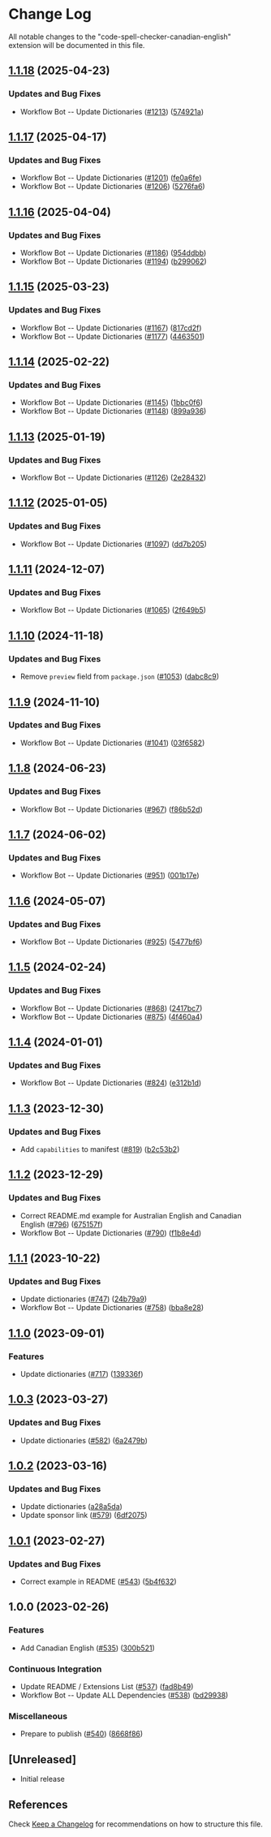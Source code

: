 # Change Log

All notable changes to the "code-spell-checker-canadian-english" extension will be documented in this file.

## [1.1.18](https://github.com/streetsidesoftware/vscode-cspell-dict-extensions/compare/code-spell-checker-canadian-english@1.1.17...code-spell-checker-canadian-english@1.1.18) (2025-04-23)


### Updates and Bug Fixes

* Workflow Bot -- Update Dictionaries ([#1213](https://github.com/streetsidesoftware/vscode-cspell-dict-extensions/issues/1213)) ([574921a](https://github.com/streetsidesoftware/vscode-cspell-dict-extensions/commit/574921a726b923f17016b55532e8e3f3263a8190))

## [1.1.17](https://github.com/streetsidesoftware/vscode-cspell-dict-extensions/compare/code-spell-checker-canadian-english@1.1.16...code-spell-checker-canadian-english@1.1.17) (2025-04-17)


### Updates and Bug Fixes

* Workflow Bot -- Update Dictionaries ([#1201](https://github.com/streetsidesoftware/vscode-cspell-dict-extensions/issues/1201)) ([fe0a6fe](https://github.com/streetsidesoftware/vscode-cspell-dict-extensions/commit/fe0a6fe05efe6b316af307f2e1f673638cedd6b1))
* Workflow Bot -- Update Dictionaries ([#1206](https://github.com/streetsidesoftware/vscode-cspell-dict-extensions/issues/1206)) ([5276fa6](https://github.com/streetsidesoftware/vscode-cspell-dict-extensions/commit/5276fa69b19508580f8ee177793568828a22e83e))

## [1.1.16](https://github.com/streetsidesoftware/vscode-cspell-dict-extensions/compare/code-spell-checker-canadian-english@1.1.15...code-spell-checker-canadian-english@1.1.16) (2025-04-04)


### Updates and Bug Fixes

* Workflow Bot -- Update Dictionaries ([#1186](https://github.com/streetsidesoftware/vscode-cspell-dict-extensions/issues/1186)) ([954ddbb](https://github.com/streetsidesoftware/vscode-cspell-dict-extensions/commit/954ddbb358ffd9bde4fcb28b970653f088a5a6bc))
* Workflow Bot -- Update Dictionaries ([#1194](https://github.com/streetsidesoftware/vscode-cspell-dict-extensions/issues/1194)) ([b299062](https://github.com/streetsidesoftware/vscode-cspell-dict-extensions/commit/b2990621b3e2b62647ab9764c708f8aec1f2231c))

## [1.1.15](https://github.com/streetsidesoftware/vscode-cspell-dict-extensions/compare/code-spell-checker-canadian-english@1.1.14...code-spell-checker-canadian-english@1.1.15) (2025-03-23)


### Updates and Bug Fixes

* Workflow Bot -- Update Dictionaries ([#1167](https://github.com/streetsidesoftware/vscode-cspell-dict-extensions/issues/1167)) ([817cd2f](https://github.com/streetsidesoftware/vscode-cspell-dict-extensions/commit/817cd2ff6cb283b56faaaddd1a430b986eab6a6b))
* Workflow Bot -- Update Dictionaries ([#1177](https://github.com/streetsidesoftware/vscode-cspell-dict-extensions/issues/1177)) ([4463501](https://github.com/streetsidesoftware/vscode-cspell-dict-extensions/commit/446350148312ef17db0f2bb369f142e81247c53f))

## [1.1.14](https://github.com/streetsidesoftware/vscode-cspell-dict-extensions/compare/code-spell-checker-canadian-english@1.1.13...code-spell-checker-canadian-english@1.1.14) (2025-02-22)


### Updates and Bug Fixes

* Workflow Bot -- Update Dictionaries ([#1145](https://github.com/streetsidesoftware/vscode-cspell-dict-extensions/issues/1145)) ([1bbc0f6](https://github.com/streetsidesoftware/vscode-cspell-dict-extensions/commit/1bbc0f68f013150566bbf6699caadf102149ece4))
* Workflow Bot -- Update Dictionaries ([#1148](https://github.com/streetsidesoftware/vscode-cspell-dict-extensions/issues/1148)) ([899a936](https://github.com/streetsidesoftware/vscode-cspell-dict-extensions/commit/899a93633ae89479093bff906a9bcc44e20113a2))

## [1.1.13](https://github.com/streetsidesoftware/vscode-cspell-dict-extensions/compare/code-spell-checker-canadian-english@1.1.12...code-spell-checker-canadian-english@1.1.13) (2025-01-19)


### Updates and Bug Fixes

* Workflow Bot -- Update Dictionaries ([#1126](https://github.com/streetsidesoftware/vscode-cspell-dict-extensions/issues/1126)) ([2e28432](https://github.com/streetsidesoftware/vscode-cspell-dict-extensions/commit/2e284325227b19017f600312fd881613965df3d0))

## [1.1.12](https://github.com/streetsidesoftware/vscode-cspell-dict-extensions/compare/code-spell-checker-canadian-english@1.1.11...code-spell-checker-canadian-english@1.1.12) (2025-01-05)


### Updates and Bug Fixes

* Workflow Bot -- Update Dictionaries ([#1097](https://github.com/streetsidesoftware/vscode-cspell-dict-extensions/issues/1097)) ([dd7b205](https://github.com/streetsidesoftware/vscode-cspell-dict-extensions/commit/dd7b2057b9b90f1b1566c6a347b25c9f67e31734))

## [1.1.11](https://github.com/streetsidesoftware/vscode-cspell-dict-extensions/compare/code-spell-checker-canadian-english@1.1.10...code-spell-checker-canadian-english@1.1.11) (2024-12-07)


### Updates and Bug Fixes

* Workflow Bot -- Update Dictionaries ([#1065](https://github.com/streetsidesoftware/vscode-cspell-dict-extensions/issues/1065)) ([2f649b5](https://github.com/streetsidesoftware/vscode-cspell-dict-extensions/commit/2f649b5edf8d529392a7a3490d3cabae8b140ec3))

## [1.1.10](https://github.com/streetsidesoftware/vscode-cspell-dict-extensions/compare/code-spell-checker-canadian-english@1.1.9...code-spell-checker-canadian-english@1.1.10) (2024-11-18)


### Updates and Bug Fixes

* Remove `preview` field from `package.json` ([#1053](https://github.com/streetsidesoftware/vscode-cspell-dict-extensions/issues/1053)) ([dabc8c9](https://github.com/streetsidesoftware/vscode-cspell-dict-extensions/commit/dabc8c9b4ebbcfe3f0bb61644437e043908a838e))

## [1.1.9](https://github.com/streetsidesoftware/vscode-cspell-dict-extensions/compare/code-spell-checker-canadian-english@1.1.8...code-spell-checker-canadian-english@1.1.9) (2024-11-10)


### Updates and Bug Fixes

* Workflow Bot -- Update Dictionaries ([#1041](https://github.com/streetsidesoftware/vscode-cspell-dict-extensions/issues/1041)) ([03f6582](https://github.com/streetsidesoftware/vscode-cspell-dict-extensions/commit/03f6582db3f902673774bd1e3a1e2e9b0910e5c0))

## [1.1.8](https://github.com/streetsidesoftware/vscode-cspell-dict-extensions/compare/code-spell-checker-canadian-english@1.1.7...code-spell-checker-canadian-english@1.1.8) (2024-06-23)


### Updates and Bug Fixes

* Workflow Bot -- Update Dictionaries ([#967](https://github.com/streetsidesoftware/vscode-cspell-dict-extensions/issues/967)) ([f86b52d](https://github.com/streetsidesoftware/vscode-cspell-dict-extensions/commit/f86b52d8f01a93abfb21c35148d5c5cbbb305c9d))

## [1.1.7](https://github.com/streetsidesoftware/vscode-cspell-dict-extensions/compare/code-spell-checker-canadian-english@1.1.6...code-spell-checker-canadian-english@1.1.7) (2024-06-02)


### Updates and Bug Fixes

* Workflow Bot -- Update Dictionaries ([#951](https://github.com/streetsidesoftware/vscode-cspell-dict-extensions/issues/951)) ([001b17e](https://github.com/streetsidesoftware/vscode-cspell-dict-extensions/commit/001b17eea2dd35716f2f94f925eacda59f1e29c5))

## [1.1.6](https://github.com/streetsidesoftware/vscode-cspell-dict-extensions/compare/code-spell-checker-canadian-english@1.1.5...code-spell-checker-canadian-english@1.1.6) (2024-05-07)


### Updates and Bug Fixes

* Workflow Bot -- Update Dictionaries ([#925](https://github.com/streetsidesoftware/vscode-cspell-dict-extensions/issues/925)) ([5477bf6](https://github.com/streetsidesoftware/vscode-cspell-dict-extensions/commit/5477bf6239ed89e99debaf1a67d024d6b974a9a9))

## [1.1.5](https://github.com/streetsidesoftware/vscode-cspell-dict-extensions/compare/code-spell-checker-canadian-english@1.1.4...code-spell-checker-canadian-english@1.1.5) (2024-02-24)


### Updates and Bug Fixes

* Workflow Bot -- Update Dictionaries ([#868](https://github.com/streetsidesoftware/vscode-cspell-dict-extensions/issues/868)) ([2417bc7](https://github.com/streetsidesoftware/vscode-cspell-dict-extensions/commit/2417bc71f2839c77281521030d29349cc5a71db1))
* Workflow Bot -- Update Dictionaries ([#875](https://github.com/streetsidesoftware/vscode-cspell-dict-extensions/issues/875)) ([4f460a4](https://github.com/streetsidesoftware/vscode-cspell-dict-extensions/commit/4f460a49c67cd58db6fcdb386e3c02a43bcb1809))

## [1.1.4](https://github.com/streetsidesoftware/vscode-cspell-dict-extensions/compare/code-spell-checker-canadian-english@1.1.3...code-spell-checker-canadian-english@1.1.4) (2024-01-01)


### Updates and Bug Fixes

* Workflow Bot -- Update Dictionaries ([#824](https://github.com/streetsidesoftware/vscode-cspell-dict-extensions/issues/824)) ([e312b1d](https://github.com/streetsidesoftware/vscode-cspell-dict-extensions/commit/e312b1d57f791c4be8dbf54653abfd2e101035f2))

## [1.1.3](https://github.com/streetsidesoftware/vscode-cspell-dict-extensions/compare/code-spell-checker-canadian-english@1.1.2...code-spell-checker-canadian-english@1.1.3) (2023-12-30)


### Updates and Bug Fixes

* Add `capabilities` to manifest ([#819](https://github.com/streetsidesoftware/vscode-cspell-dict-extensions/issues/819)) ([b2c53b2](https://github.com/streetsidesoftware/vscode-cspell-dict-extensions/commit/b2c53b27df0597c88c82c9773c054a1a5f6c1b54))

## [1.1.2](https://github.com/streetsidesoftware/vscode-cspell-dict-extensions/compare/code-spell-checker-canadian-english@1.1.1...code-spell-checker-canadian-english@1.1.2) (2023-12-29)


### Updates and Bug Fixes

* Correct README.md example for Australian English and Canadian English ([#796](https://github.com/streetsidesoftware/vscode-cspell-dict-extensions/issues/796)) ([675157f](https://github.com/streetsidesoftware/vscode-cspell-dict-extensions/commit/675157ff75f8d87e553122a635c5ce4bdae55b73))
* Workflow Bot -- Update Dictionaries ([#790](https://github.com/streetsidesoftware/vscode-cspell-dict-extensions/issues/790)) ([f1b8e4d](https://github.com/streetsidesoftware/vscode-cspell-dict-extensions/commit/f1b8e4d7a12adb4443302b011eb27e6e988f3ad7))

## [1.1.1](https://github.com/streetsidesoftware/vscode-cspell-dict-extensions/compare/code-spell-checker-canadian-english@1.1.0...code-spell-checker-canadian-english@1.1.1) (2023-10-22)


### Updates and Bug Fixes

* Update dictionaries ([#747](https://github.com/streetsidesoftware/vscode-cspell-dict-extensions/issues/747)) ([24b79a9](https://github.com/streetsidesoftware/vscode-cspell-dict-extensions/commit/24b79a9e1b641009b6fd3206eebd443169e67123))
* Workflow Bot -- Update Dictionaries ([#758](https://github.com/streetsidesoftware/vscode-cspell-dict-extensions/issues/758)) ([bba8e28](https://github.com/streetsidesoftware/vscode-cspell-dict-extensions/commit/bba8e288ef76ced6d53c8ef0f058002514b27c6a))

## [1.1.0](https://github.com/streetsidesoftware/vscode-cspell-dict-extensions/compare/code-spell-checker-canadian-english@1.0.3...code-spell-checker-canadian-english@1.1.0) (2023-09-01)


### Features

* Update dictionaries ([#717](https://github.com/streetsidesoftware/vscode-cspell-dict-extensions/issues/717)) ([139336f](https://github.com/streetsidesoftware/vscode-cspell-dict-extensions/commit/139336fdb74ae9954847509f3dbb89300777ad24))

## [1.0.3](https://github.com/streetsidesoftware/vscode-cspell-dict-extensions/compare/code-spell-checker-canadian-english@1.0.2...code-spell-checker-canadian-english@1.0.3) (2023-03-27)


### Updates and Bug Fixes

* Update dictionaries ([#582](https://github.com/streetsidesoftware/vscode-cspell-dict-extensions/issues/582)) ([6a2479b](https://github.com/streetsidesoftware/vscode-cspell-dict-extensions/commit/6a2479ba45e4040808d172dc8ad734b41d27ac91))

## [1.0.2](https://github.com/streetsidesoftware/vscode-cspell-dict-extensions/compare/code-spell-checker-canadian-english@1.0.1...code-spell-checker-canadian-english@1.0.2) (2023-03-16)


### Updates and Bug Fixes

* Update dictionaries ([a28a5da](https://github.com/streetsidesoftware/vscode-cspell-dict-extensions/commit/a28a5dab399499399b03df23ee955d668dca490e))
* Update sponsor link ([#579](https://github.com/streetsidesoftware/vscode-cspell-dict-extensions/issues/579)) ([6df2075](https://github.com/streetsidesoftware/vscode-cspell-dict-extensions/commit/6df2075cda94e9253a1f11d5dcf63e73a49b8edd))

## [1.0.1](https://github.com/streetsidesoftware/vscode-cspell-dict-extensions/compare/code-spell-checker-canadian-english@1.0.0...code-spell-checker-canadian-english@1.0.1) (2023-02-27)


### Updates and Bug Fixes

* Correct example in README ([#543](https://github.com/streetsidesoftware/vscode-cspell-dict-extensions/issues/543)) ([5b4f632](https://github.com/streetsidesoftware/vscode-cspell-dict-extensions/commit/5b4f632ae6c73173cc706899f4974b1be3a604aa))

## 1.0.0 (2023-02-26)


### Features

* Add Canadian English ([#535](https://github.com/streetsidesoftware/vscode-cspell-dict-extensions/issues/535)) ([300b521](https://github.com/streetsidesoftware/vscode-cspell-dict-extensions/commit/300b521138b941a823ce186259d657d58d5eb974))


### Continuous Integration

* Update README / Extensions List ([#537](https://github.com/streetsidesoftware/vscode-cspell-dict-extensions/issues/537)) ([fad8b49](https://github.com/streetsidesoftware/vscode-cspell-dict-extensions/commit/fad8b49e6171ff5b6ba21403326a947fa72262bc))
* Workflow Bot -- Update ALL Dependencies ([#538](https://github.com/streetsidesoftware/vscode-cspell-dict-extensions/issues/538)) ([bd29938](https://github.com/streetsidesoftware/vscode-cspell-dict-extensions/commit/bd299389f470611cea6aad06ed7bba05e447117c))


### Miscellaneous

* Prepare to publish ([#540](https://github.com/streetsidesoftware/vscode-cspell-dict-extensions/issues/540)) ([8668f86](https://github.com/streetsidesoftware/vscode-cspell-dict-extensions/commit/8668f86b5fe3bf076cc44db54ec9b15d2f137623))

## [Unreleased]

- Initial release

## References

Check [Keep a Changelog](http://keepachangelog.com/) for recommendations on how to structure this file.
